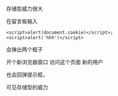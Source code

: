 存储型威力很大

在留言板输入

```
<script>alert(document.cookie)</script>;
<script>alert('hhh')</script>
```





会弹出两个框子



开个新浏览器窗口 访问这个页面 新的用户

也会回弹提示框，

可见存储型的威力